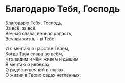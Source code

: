 # Благодарю Тебя, Господь
Благодарю Тебя, Господь,  
За всё, за всё.  
Вечная слава, вечная радость,  
Вечная жизнь - в Тебе  
  
И я мечтаю о царстве Твоём,  
Когда Твоя слава во всём,  
Что видим и чём живем и дышим.  
Я мечтаю о небесах,  
О радости вечной в глазах,  
О жизни в Твоих садах нетленных.  
